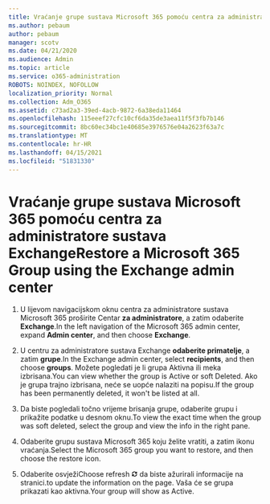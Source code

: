 ```yaml
---
title: Vraćanje grupe sustava Microsoft 365 pomoću centra za administratore sustava Exchange
ms.author: pebaum
author: pebaum
manager: scotv
ms.date: 04/21/2020
ms.audience: Admin
ms.topic: article
ms.service: o365-administration
ROBOTS: NOINDEX, NOFOLLOW
localization_priority: Normal
ms.collection: Adm_O365
ms.assetid: c73ad2a3-39ed-4acb-9872-6a38eda11464
ms.openlocfilehash: 115eeef27cfc10cf6da35de3aea11f5f3fb7b146
ms.sourcegitcommit: 8bc60ec34bc1e40685e3976576e04a2623f63a7c
ms.translationtype: MT
ms.contentlocale: hr-HR
ms.lasthandoff: 04/15/2021
ms.locfileid: "51831330"
---
```

# <a name="restore-a-microsoft-365-group-using-the-exchange-admin-center"></a><span data-ttu-id="2b4a9-102">Vraćanje grupe sustava Microsoft 365 pomoću centra za administratore sustava Exchange</span><span class="sxs-lookup"><span data-stu-id="2b4a9-102">Restore a Microsoft 365 Group using the Exchange admin center</span></span>

1. <span data-ttu-id="2b4a9-103">U lijevom navigacijskom oknu centra za administratore sustava Microsoft 365 proširite Centar **za administratore**, a zatim odaberite **Exchange**.</span><span class="sxs-lookup"><span data-stu-id="2b4a9-103">In the left navigation of the Microsoft 365 admin center, expand **Admin center**, and then choose **Exchange**.</span></span>
    
2. <span data-ttu-id="2b4a9-104">U centru za administratore sustava Exchange **odaberite primatelje**, a zatim **grupe**.</span><span class="sxs-lookup"><span data-stu-id="2b4a9-104">In the Exchange admin center, select **recipients**, and then choose **groups**.</span></span> <span data-ttu-id="2b4a9-105">Možete pogledati je li grupa Aktivna ili meka izbrisana.</span><span class="sxs-lookup"><span data-stu-id="2b4a9-105">You can view whether the group is Active or soft Deleted.</span></span> <span data-ttu-id="2b4a9-106">Ako je grupa trajno izbrisana, neće se uopće nalaziti na popisu.</span><span class="sxs-lookup"><span data-stu-id="2b4a9-106">If the group has been permanently deleted, it won't be listed at all.</span></span>
    
3. <span data-ttu-id="2b4a9-107">Da biste pogledali točno vrijeme brisanja grupe, odaberite grupu i prikažite podatke u desnom oknu.</span><span class="sxs-lookup"><span data-stu-id="2b4a9-107">To view the exact time when the group was soft deleted, select the group and view the info in the right pane.</span></span>
    
4. <span data-ttu-id="2b4a9-108">Odaberite grupu sustava Microsoft 365 koju želite vratiti, a zatim ikonu vraćanja.</span><span class="sxs-lookup"><span data-stu-id="2b4a9-108">Select the Microsoft 365 group you want to restore, and then choose the restore icon.</span></span>
    
5. <span data-ttu-id="2b4a9-109">Odaberite osvježi</span><span class="sxs-lookup"><span data-stu-id="2b4a9-109">Choose refresh</span></span> ![Ikona osvježi](media/6464df90-2a91-4c1f-92a6-9a38c7696ac3.gif) <span data-ttu-id="2b4a9-111">da biste ažurirali informacije na stranici.</span><span class="sxs-lookup"><span data-stu-id="2b4a9-111">to update the information on the page.</span></span> <span data-ttu-id="2b4a9-112">Vaša će se grupa prikazati kao aktivna.</span><span class="sxs-lookup"><span data-stu-id="2b4a9-112">Your group will show as Active.</span></span> 
    

